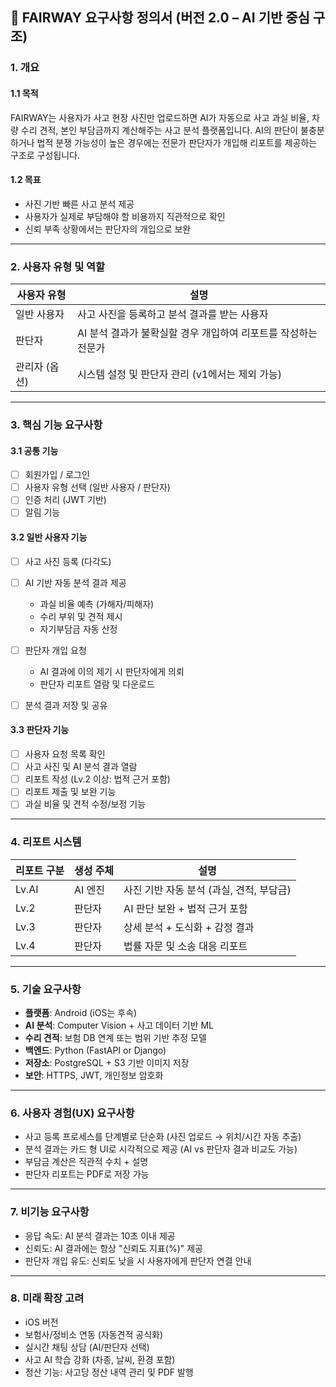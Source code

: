 ## 📄 FAIRWAY 요구사항 정의서 (버전 2.0 – AI 기반 중심 구조)

### 1. 개요

#### 1.1 목적

FAIRWAY는 사용자가 사고 현장 사진만 업로드하면 AI가 자동으로 사고 과실 비율, 차량 수리 견적, 본인 부담금까지 계산해주는 사고 분석 플랫폼입니다. AI의 판단이 불충분하거나 법적 분쟁 가능성이 높은 경우에는 전문가 판단자가 개입해 리포트를 제공하는 구조로 구성됩니다.

#### 1.2 목표

* 사진 기반 빠른 사고 분석 제공
* 사용자가 실제로 부담해야 할 비용까지 직관적으로 확인
* 신뢰 부족 상황에서는 판단자의 개입으로 보완

---

### 2. 사용자 유형 및 역할

| 사용자 유형   | 설명                                   |
| -------- | ------------------------------------ |
| 일반 사용자   | 사고 사진을 등록하고 분석 결과를 받는 사용자            |
| 판단자      | AI 분석 결과가 불확실할 경우 개입하여 리포트를 작성하는 전문가 |
| 관리자 (옵션) | 시스템 설정 및 판단자 관리 (v1에서는 제외 가능)        |

---

### 3. 핵심 기능 요구사항

#### 3.1 공통 기능

* [ ] 회원가입 / 로그인
* [ ] 사용자 유형 선택 (일반 사용자 / 판단자)
* [ ] 인증 처리 (JWT 기반)
* [ ] 알림 기능

#### 3.2 일반 사용자 기능

* [ ] 사고 사진 등록 (다각도)
* [ ] AI 기반 자동 분석 결과 제공

  * 과실 비율 예측 (가해자/피해자)
  * 수리 부위 및 견적 제시
  * 자기부담금 자동 산정
* [ ] 판단자 개입 요청

  * AI 결과에 이의 제기 시 판단자에게 의뢰
  * 판단자 리포트 열람 및 다운로드
* [ ] 분석 결과 저장 및 공유

#### 3.3 판단자 기능

* [ ] 사용자 요청 목록 확인
* [ ] 사고 사진 및 AI 분석 결과 열람
* [ ] 리포트 작성 (Lv.2 이상: 법적 근거 포함)
* [ ] 리포트 제출 및 보완 기능
* [ ] 과실 비율 및 견적 수정/보정 기능

---

### 4. 리포트 시스템

| 리포트 구분 | 생성 주체 | 설명                        |
| ------ | ----- | ------------------------- |
| Lv.AI  | AI 엔진 | 사진 기반 자동 분석 (과실, 견적, 부담금) |
| Lv.2   | 판단자   | AI 판단 보완 + 법적 근거 포함       |
| Lv.3   | 판단자   | 상세 분석 + 도식화 + 감정 결과       |
| Lv.4   | 판단자   | 법률 자문 및 소송 대응 리포트         |

---

### 5. 기술 요구사항

* **플랫폼**: Android (iOS는 후속)
* **AI 분석**: Computer Vision + 사고 데이터 기반 ML
* **수리 견적**: 보험 DB 연계 또는 범위 기반 추정 모델
* **백엔드**: Python (FastAPI or Django)
* **저장소**: PostgreSQL + S3 기반 이미지 저장
* **보안**: HTTPS, JWT, 개인정보 암호화

---

### 6. 사용자 경험(UX) 요구사항

* 사고 등록 프로세스를 단계별로 단순화 (사진 업로드 → 위치/시간 자동 추출)
* 분석 결과는 카드 형 UI로 시각적으로 제공 (AI vs 판단자 결과 비교도 가능)
* 부담금 계산은 직관적 수치 + 설명
* 판단자 리포트는 PDF로 저장 가능

---

### 7. 비기능 요구사항

* 응답 속도: AI 분석 결과는 10초 이내 제공
* 신뢰도: AI 결과에는 항상 "신뢰도 지표(%)" 제공
* 판단자 개입 유도: 신뢰도 낮을 시 사용자에게 판단자 연결 안내

---

### 8. 미래 확장 고려

* iOS 버전
* 보험사/정비소 연동 (자동견적 공식화)
* 실시간 채팅 상담 (AI/판단자 선택)
* 사고 AI 학습 강화 (차종, 날씨, 환경 포함)
* 정산 기능: 사고당 정산 내역 관리 및 PDF 발행

